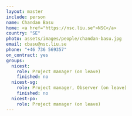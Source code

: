 ```yaml
---
layout: master
include: person
name: Chandan Basu
home: <a href="https://nsc.liu.se">NSC</a>
country: "SE"
photo: assets/images/people/chandan-basu.jpg
email: cbasu@nsc.liu.se
phone: "+46 736 569357"
on_contract: yes
groups:
  nicest:
    role: Project manager (on leave)
    finished: no
  nicest-sg:
    role: Project manager, Observer (on leave)
    finished: no
  nicest-po:
    role: Project manager (on leave)
---
```

